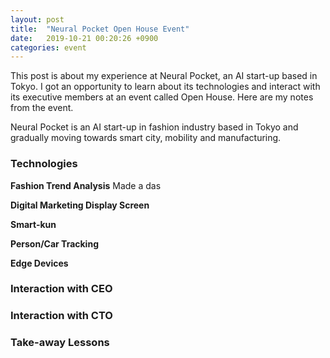 ```yaml
---
layout: post
title:  "Neural Pocket Open House Event"
date:   2019-10-21 00:20:26 +0900
categories: event
---
```

This post is about my experience at Neural Pocket, an AI start-up based in Tokyo. I got an opportunity to learn about its technologies and interact with its executive members at an event called Open House. Here are my notes from the event.

Neural Pocket is an AI start-up in fashion industry based in Tokyo and gradually moving towards smart city, mobility and manufacturing.

### Technologies

**Fashion Trend Analysis**
Made a das

**Digital Marketing Display Screen**

**Smart-kun**

**Person/Car Tracking**


**Edge Devices**


### Interaction with CEO



### Interaction with CTO



### Take-away Lessons

